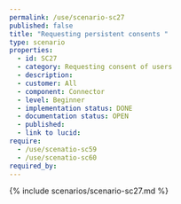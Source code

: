 ```yaml
---
permalink: /use/scenario-sc27
published: false
title: "Requesting persistent consents "
type: scenario
properties:
  - id: SC27
  - category: Requesting consent of users
  - description:
  - customer: All
  - component: Connector
  - level: Beginner
  - implementation status: DONE
  - documentation status: OPEN
  - published:
  - link to lucid:
require:
  - /use/scenatio-sc59
  - /use/scenatio-sc60
required_by:
---
```


{% include scenarios/scenario-sc27.md %}